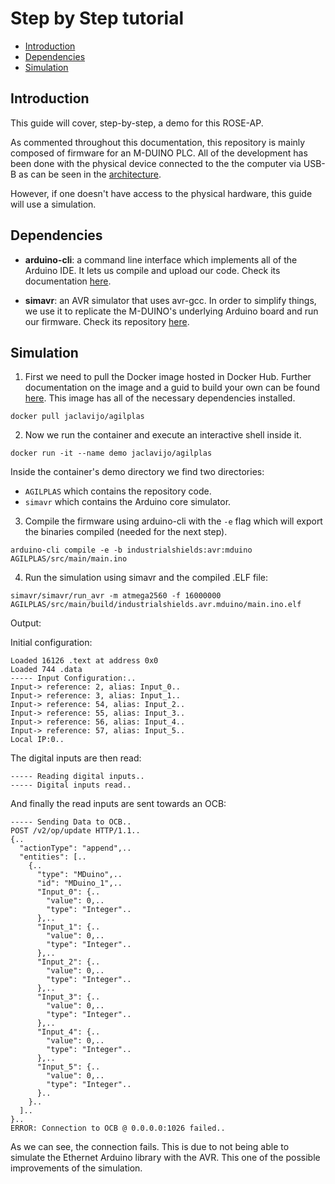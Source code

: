 # Step by Step tutorial

-   [Introduction](#introduction)
-   [Dependencies](#dependencies)
-   [Simulation](#simulation)

## Introduction

This guide will cover, step-by-step, a demo for this ROSE-AP.

As commented throughout this documentation, this repository is mainly composed of firmware for an M-DUINO PLC. All of the development has been done with the physical device connected to the the computer via USB-B as can be seen in the [architecture](architecture.md).

However, if one doesn't have access to the physical hardware, this guide will use a simulation.

## Dependencies

- **arduino-cli**: a command line interface which implements all of the Arduino IDE. It lets us compile and upload our code. Check its documentation [here](https://arduino.github.io/arduino-cli/latest/).

- **simavr**: an AVR simulator that uses avr-gcc. In order to simplify things, we use it to replicate the M-DUINO's underlying Arduino board and run our firmware. Check its repository [here](https://arduino.github.io/arduino-cli/latest/).

## Simulation

1. First we need to pull the Docker image hosted in Docker Hub. Further documentation on the image and a guid to build your own can be found [here](/docker/README.md). This image has all of the necessary dependencies installed.

```console
docker pull jaclavijo/agilplas
```


2. Now we run the container and execute an interactive shell inside it.

```console
docker run -it --name demo jaclavijo/agilplas
```

Inside the container's demo directory we find two directories:
- `AGILPLAS`  which contains the repository code.
- `simavr`  which contains the Arduino core simulator.

3. Compile the firmware using arduino-cli with the `-e` flag which will export the binaries compiled (needed for the next step).

```console
arduino-cli compile -e -b industrialshields:avr:mduino AGILPLAS/src/main/main.ino
```

4. Run the simulation using simavr and the compiled .ELF file:

```console
simavr/simavr/run_avr -m atmega2560 -f 16000000 AGILPLAS/src/main/build/industrialshields.avr.mduino/main.ino.elf
```

Output:

Initial configuration:
```console
Loaded 16126 .text at address 0x0
Loaded 744 .data
----- Input Configuration:..
Input-> reference: 2, alias: Input_0..
Input-> reference: 3, alias: Input_1..
Input-> reference: 54, alias: Input_2..
Input-> reference: 55, alias: Input_3..
Input-> reference: 56, alias: Input_4..
Input-> reference: 57, alias: Input_5..
Local IP:0..
```
The digital inputs are then read:
```
----- Reading digital inputs..
----- Digital inputs read..
```
And finally the read inputs are sent towards an OCB:
```
----- Sending Data to OCB..
POST /v2/op/update HTTP/1.1..
{..
  "actionType": "append",..
  "entities": [..
    {..
      "type": "MDuino",..
      "id": "MDuino_1",..
      "Input_0": {..
        "value": 0,..
        "type": "Integer"..
      },..
      "Input_1": {..
        "value": 0,..
        "type": "Integer"..
      },..
      "Input_2": {..
        "value": 0,..
        "type": "Integer"..
      },..
      "Input_3": {..
        "value": 0,..
        "type": "Integer"..
      },..
      "Input_4": {..
        "value": 0,..
        "type": "Integer"..
      },..
      "Input_5": {..
        "value": 0,..
        "type": "Integer"..
      }..
    }..
  ]..
}..
ERROR: Connection to OCB @ 0.0.0.0:1026 failed..

```

As we can see, the connection fails. This is due to not being able to simulate the Ethernet Arduino library with the AVR. This one of the possible improvements of the simulation.
